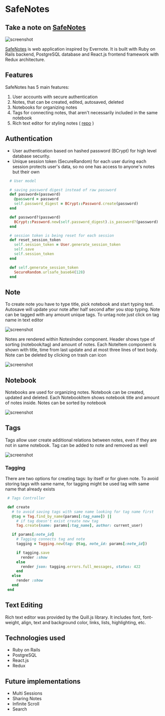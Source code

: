 # SafeNotes 

## Take a note on [SafeNotes](http://www.safenotes.io/ "SafeNotes")

![screenshot](http://res.cloudinary.com/safenotes/image/upload/v1484940592/Screen_Shot_2017-01-20_at_11.28.20_AM_p3o0bd.png "main_page")

[SafeNotes](http://www.safenotes.io/ "SafeNotes") is web application inspired by Evernote. It is built with Ruby on Rails backend, PostgreSQL database and React.js frontend framework with Redux architecture.

## Features

SafeNotes has 5 main features:

  1. User accounts with secure authentication
  2. Notes, that can be created, edited, autosaved, deleted
  3. Notebooks for organizing notes
  4. Tags for connecting notes, that aren't necessarily included in the same notebook
  5. Rich text editor for styling notes ( [repo](https://github.com/zenoamaro/react-quill "React-quill") )

  ## Authentication

  * User authentication based on hashed password (BCrypt) for high level database security.
  * Unique session token (SecureRandom) for each user during each session protects user's data, so no one has access to anyone's notes but their own

  ```ruby
    # User model

    # saving password digest instead of raw password
    def password=(password)
      @password = password
      self.password_digest = BCrypt::Password.create(password)
    end

    def password?(password)
      BCrypt::Password.new(self.password_digest).is_password?(password)
    end

    # session token is being reset for each session
    def reset_session_token
      self.session_token = User.generate_session_token
      self.save
      self.session_token
    end

    def self.generate_session_token
      SecureRandom.urlsafe_base64(128)
    end
  ```

  ## Note

  To create note you have to type title, pick notebook and start typing text. Autosave will update your note after half second after you stop typing. Note can be tagged with any amount unique tags. To untag note just click on tag name in text editor

  ![screenshot](http://res.cloudinary.com/safenotes/image/upload/v1484943274/Screen_Shot_2017-01-20_at_12.13.51_PM_k5audw.png "new_note")

  Notes are rendered within NotesIndex component. Header shows type of sorting (notebook/tag) and amount of notes. Each NoteItem component is shown with title, time from last update and at most three lines of text body. Note can be deleted by clicking on trash can icon

   ![screenshot](http://res.cloudinary.com/safenotes/image/upload/v1484948623/Screen_Shot_2017-01-20_at_1.43.22_PM_blvuik.png "note_index")

   ## Notebook

   Notebooks are used for organizing notes. Notebook can be created, updated and deleted. Each NotebookItem shows notebook title and amount of notes inside. Notes can be sorted by notebook

   ![screenshot](http://res.cloudinary.com/safenotes/image/upload/v1484950427/Screen_Shot_2017-01-20_at_1.52.26_PM_hskghm.png "notebooks")

   ## Tags

   Tags allow user create additional relations between notes, even if they are not in same notebook. Tag can be added to note and removed as well

   ![screenshot](http://res.cloudinary.com/safenotes/image/upload/v1484951047/Screen_Shot_2017-01-20_at_2.19.38_PM_ya3gbo.png "tags")

   ### Tagging

   There are two options for creating tags: by itself or for given note. To avoid storing tags with same name, for tagging might be used tag with same name that already exists

   ```ruby
    # Tags Controller
   
    def create
      # to avoid saving tags with same name looking for tag name first
      @tag = Tag.find_by_name(params[:tag_name]) ||
        # if tag doesn't exist create new tag
        Tag.create(name: params[:tag_name], author: current_user)

      if params[:note_id]
        # Tagging connects tag and note
        tagging = Tagging.new(tag: @tag, note_id: params[:note_id])

        if tagging.save
          render :show
        else
          render json: tagging.errors.full_messages, status: 422
        end
      else
        render :show
      end
    end
   ```

   ## Text Editing

   Rich text editor was provided by the Quill.js library. It includes font, font-weight, align, text and background color, links, lists, highlighting, etc.



## Technologies used

  * Ruby on Rails
  * PostgreSQL
  * React.js
  * Redux

## Future implementations

  * Multi Sessions
  * Sharing Notes
  * Infinite Scroll
  * Search
